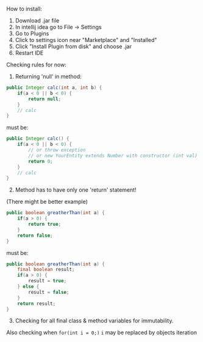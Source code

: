 How to install: 
1) Download .jar file
2) In intellij idea go to File -> Settings
3) Go to Plugins
4) Click to settings icon near "Marketplace" and "Installed"
5) Click "Install Plugin from disk" and choose .jar 
6) Restart IDE

Checking rules for now:

1) Returning 'null' in method:
```java
public Integer calc(int a, int b) {
    if(a < 0 || b < 0) {
        return null;    
    }
    // calc
} 
```
must be:
```java
public Integer calc() {
    if(a < 0 || b < 0) {
        // or throw exception
        // or new YourEntity extends Number with constructor (int val)
        return 0;
    }
    // calc    
} 
```

2) Method has to have only one 'return' statement!

(There might be better example)
```java
public boolean greatherThan(int a) {
    if(a > 0) {
        return true;
    }
    return false;
}
```
must be:
```java
public boolean greatherThan(int a) {
    final boolean result;
    if(a > 0) {
        result = true;
    } else {
        result = false;    
    }
    return result;
}
```

3) Checking for all final class & method variables for immutability.

Also checking when ```for(int i = 0;)``` ```i``` may be replaced by objects iteration

